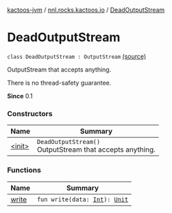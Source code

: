 [kactoos-jvm](../../index.md) / [nnl.rocks.kactoos.io](../index.md) / [DeadOutputStream](.)

# DeadOutputStream

`class DeadOutputStream : OutputStream` [(source)](https://github.com/neonailol/kactoos/blob/master/kactoos-jvm/src/main/kotlin/nnl/rocks/kactoos/io/DeadOutputStream.kt#L15)

OutputStream that accepts anything.

There is no thread-safety guarantee.

**Since**
0.1

### Constructors

| Name | Summary |
|---|---|
| [&lt;init&gt;](-init-.md) | `DeadOutputStream()`<br>OutputStream that accepts anything. |

### Functions

| Name | Summary |
|---|---|
| [write](write.md) | `fun write(data: `[`Int`](https://kotlinlang.org/api/latest/jvm/stdlib/kotlin/-int/index.html)`): `[`Unit`](https://kotlinlang.org/api/latest/jvm/stdlib/kotlin/-unit/index.html) |
